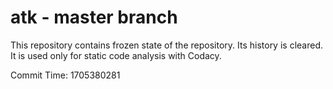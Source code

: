 # atk - master branch

This repository contains frozen state of the repository.
Its history is cleared. It is used only for static code
analysis with Codacy.

Commit Time: 1705380281